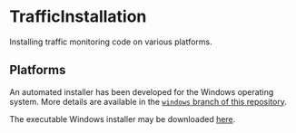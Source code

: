 # TrafficInstallation
Installing traffic monitoring code on various platforms.

## Platforms
An automated installer has been developed for the Windows operating system. More details are available in the [`windows` branch of this repository](https://github.com/santosfamilyfoundation/TrafficInstallation/tree/windows). 

The executable Windows installer may be downloaded [here](https://github.com/santosfamilyfoundation/TrafficInstallation/raw/windows/TrafficInstall/TrafficInstall_PY/dist/TrafficInstaller.exe). 
